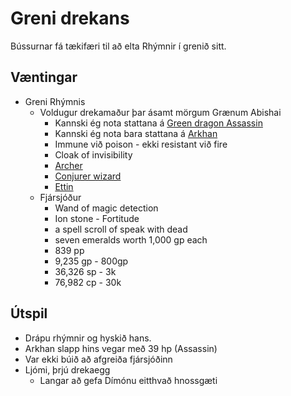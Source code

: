 # Greni drekans

Bússurnar fá tækifæri til að elta Rhýmnir í grenið sitt.

## Væntingar
- Greni Rhýmnis
  - Voldugur drekamaður þar ásamt mörgum Grænum Abishai
    - Kannski ég nota stattana á [Green dragon Assassin](
      https://www.dndbeyond.com/monsters/27711-half-green-dragon-assassin)
    - Kannski ég nota bara stattana á [Arkhan](
      https://www.dndbeyond.com/monsters/416910-arkhan-the-cruel)
    - Immune við poison - ekki resistant við fire
    - Cloak of invisibility
    - [Archer](https://www.dndbeyond.com/monsters/2560725-archer)
    - [Conjurer wizard](
      https://www.dndbeyond.com/monsters/2560761-conjurer-wizard)
    - [Ettin](https://www.dndbeyond.com/monsters/16860-ettin)
  - Fjársjóður
    - Wand of magic detection
    - Ion stone - Fortitude
    - a spell scroll of speak with dead
    - seven emeralds worth 1,000 gp each
    - 839 pp
    - 9,235 gp - 800gp
    - 36,326 sp - 3k 
    - 76,982 cp - 30k


## Útspil 
- Drápu rhýmnir og hyskið hans.
- Arkhan slapp hins vegar með 39 hp (Assassin)
- Var ekki búið að afgreiða fjársjóðinn
- Ljómi, þrjú drekaegg
  - Langar að gefa Dímónu eitthvað hnossgæti
